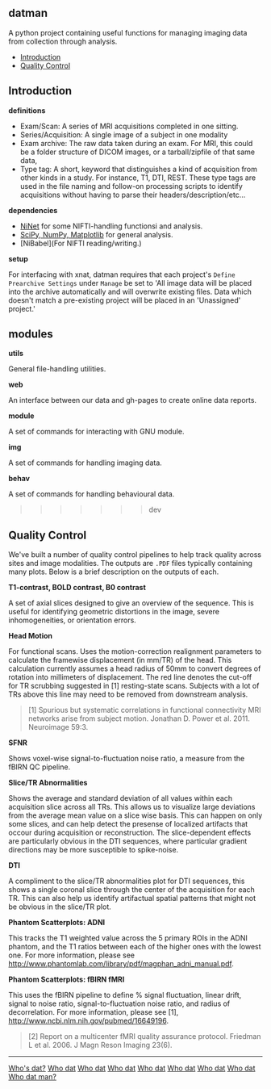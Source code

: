 datman
------
A python project containing useful functions for managing imaging data from
collection through analysis.

+ [Introduction](#introduction)
+ [Quality Control](#quality-control)

Introduction
------------

**definitions**

 - Exam/Scan: A series of MRI acquisitions completed in one sitting. 
 - Series/Acquisition: A single image of a subject in one modality
 - Exam archive: The raw data taken during an exam. For MRI, this could be a
   folder structure of DICOM images, or a tarball/zipfile of that same data, 
 - Type tag: A short, keyword that distinguishes a kind of acquisition from
   other kinds in a study. For instance, T1, DTI, REST. These type tags are
   used in the file naming and follow-on processing scripts to identify
   acquisitions without having to parse their headers/description/etc... 

**dependencies**

+ [NiNet](https://github.com/josephdviviano/ninet) for some NIFTI-handling functionsi and analysis.
+ [SciPy, NumPy, Matplotlib](http://www.scipy.org/stackspec.html) for general analysis.
+ [NiBabel](For NIFTI reading/writing.)

**setup**

For interfacing with xnat, datman requires that each project's `Define Prearchive Settings` under `Manage` be set to 'All image data will be placed into the archive automatically and will overwrite existing files. Data which doesn't match a pre-existing project will be placed in an 'Unassigned' project.'

modules
-------

**utils**

General file-handling utilities.

**web**

An interface between our data and gh-pages to create online data reports.

**module**

A set of commands for interacting with GNU module.

**img**

A set of commands for handling imaging data.

**behav**

A set of commands for handling behavioural data. 
>>>>>>> dev

Quality Control
---------------
We've built a number of quality control pipelines to help track quality across sites and image modalities. The outputs are `.PDF` files typically containing many plots. Below is a brief description on the outputs of each.

**T1-contrast, BOLD contrast, B0 contrast**

A set of axial slices designed to give an overview of the sequence. This is useful for identifying geometric distortions in the image, severe inhomogeneities, or orientation errors.

**Head Motion**

For functional scans. Uses the motion-correction realignment parameters to calculate the framewise displacement (in mm/TR) of the head. This calculation currently assumes a head radius of 50mm to convert degrees of rotation into millimeters of displacement. The red line denotes the cut-off for TR scrubbing suggested in [1] resting-state scans. Subjects with a lot of TRs above this line may need to be removed from downstream analysis.

> [1] Spurious but systematic correlations in functional connectivity MRI networks arise from subject motion. Jonathan D. Power et al. 2011. Neuroimage 59:3.

**SFNR**

Shows voxel-wise signal-to-fluctuation noise ratio, a measure from the fBIRN QC pipeline.

**Slice/TR Abnormalities**

Shows the average and standard deviation of all values within each acquisition slice across all TRs. This allows us to visualize large deviations from the average mean value on a slice wise basis. This can happen on only some slices, and can help detect the presense of localized artifacts that occour during acquisition or reconstruction. The slice-dependent effects are particularly obvious in the DTI sequences, where particular gradient directions may be more susceptible to spike-noise.

**DTI**

A compliment to the slice/TR abnormalities plot for DTI sequences, this shows a single coronal slice through the center of the acquisition for each TR. This can also help us identify artifactual spatial patterns that might not be obvious in the slice/TR plot.

**Phantom Scatterplots: ADNI**

This tracks the T1 weighted value across the 5 primary ROIs in the ADNI phantom, and the T1 ratios between each of the higher ones with the lowest one. For more information, please see http://www.phantomlab.com/library/pdf/magphan_adni_manual.pdf.

**Phantom Scatterplots: fBIRN fMRI**

This uses the fBIRN pipeline to define % signal fluctuation, linear drift, signal to noise ratio, signal-to-fluctuation noise ratio, and radius of decorrelation. For more information, please see [1], http://www.ncbi.nlm.nih.gov/pubmed/16649196.

> [2] Report on a multicenter fMRI quality assurance protocol. Friedman L et al. 2006. J Magn Reson Imaging 23(6).

--- 

[Who's dat?](https://www.youtube.com/watch?v=OIjsSu_I4So) 
[Who dat](https://www.youtube.com/watch?v=5X0uSltBHhs)
[Who dat](https://www.youtube.com/watch?v=6o9dXLNuXic)
[Who dat](https://www.youtube.com/watch?v=7flZvy0uRV0)
[Who dat](https://www.youtube.com/watch?v=4-I1DNLbYR8)
[Who dat](https://www.youtube.com/watch?v=iKmYvXS7wM4)
[Who dat](https://www.youtube.com/watch?v=0bd2emv9fR4)
[Who dat](https://www.youtube.com/watch?v=FW5Q6Nt6cx0)
[Who dat man?](https://www.youtube.com/watch?v=whNGgz8e-8o)


